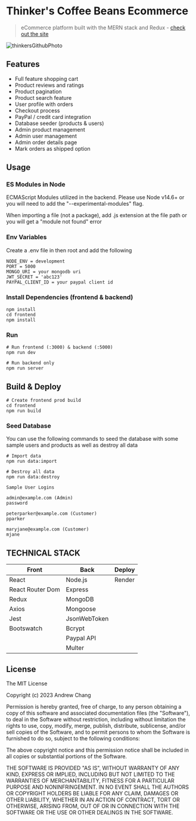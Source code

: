 # Thinker's Coffee Beans Ecommerce

> eCommerce platform built with the MERN stack and Redux - [check out the site](https://thinkerscoffeebeans.onrender.com/)

![thinkersGithubPhoto](https://user-images.githubusercontent.com/86252224/194432439-c5cc872b-e325-4e03-9d29-f602c2e0e7cb.png)

## Features

- Full feature shopping cart
- Product reviews and ratings
- Product pagination
- Product search feature
- User profile with orders
- Checkout process
- PayPal / credit card integration
- Database seeder (products & users)
- Admin product management
- Admin user management
- Admin order details page
- Mark orders as shipped option

## Usage

### ES Modules in Node

ECMAScript Modules utilized in the backend. Please use Node v14.6+ or you will need to add the "--experimental-modules" flag.

When importing a file (not a package), add .js extension at the file path or you will get a "module not found" error

### Env Variables

Create a .env file in then root and add the following

```
NODE_ENV = development
PORT = 5000
MONGO_URI = your mongodb uri
JWT_SECRET = 'abc123'
PAYPAL_CLIENT_ID = your paypal client id
```

### Install Dependencies (frontend & backend)

```
npm install
cd frontend
npm install
```

### Run

```
# Run frontend (:3000) & backend (:5000)
npm run dev

# Run backend only
npm run server
```

## Build & Deploy

```
# Create frontend prod build
cd frontend
npm run build
```

### Seed Database

You can use the following commands to seed the database with some sample users and products as well as destroy all data

```
# Import data
npm run data:import

# Destroy all data
npm run data:destroy
```

```
Sample User Logins

admin@example.com (Admin)
password

peterparker@example.com (Customer)
pparker

maryjane@example.com (Customer)
mjane
```

## TECHNICAL STACK

| Front            | Back         | Deploy    |
| ---------------- | ------------ | --------- |
| React            | Node.js      | Render    |
| React Router Dom | Express      |           |
| Redux            | MongoDB      |           |
| Axios            | Mongoose     |           |
| Jest             | JsonWebToken |           |
| Bootswatch       | Bcrypt       |           |
|                  | Paypal API   |           |
|                  | Multer       |           |

## License

The MIT License

Copyright (c) 2023 Andrew Chang

Permission is hereby granted, free of charge, to any person obtaining a copy
of this software and associated documentation files (the "Software"), to deal
in the Software without restriction, including without limitation the rights
to use, copy, modify, merge, publish, distribute, sublicense, and/or sell
copies of the Software, and to permit persons to whom the Software is
furnished to do so, subject to the following conditions:

The above copyright notice and this permission notice shall be included in
all copies or substantial portions of the Software.

THE SOFTWARE IS PROVIDED "AS IS", WITHOUT WARRANTY OF ANY KIND, EXPRESS OR
IMPLIED, INCLUDING BUT NOT LIMITED TO THE WARRANTIES OF MERCHANTABILITY,
FITNESS FOR A PARTICULAR PURPOSE AND NONINFRINGEMENT. IN NO EVENT SHALL THE
AUTHORS OR COPYRIGHT HOLDERS BE LIABLE FOR ANY CLAIM, DAMAGES OR OTHER
LIABILITY, WHETHER IN AN ACTION OF CONTRACT, TORT OR OTHERWISE, ARISING FROM,
OUT OF OR IN CONNECTION WITH THE SOFTWARE OR THE USE OR OTHER DEALINGS IN
THE SOFTWARE.
